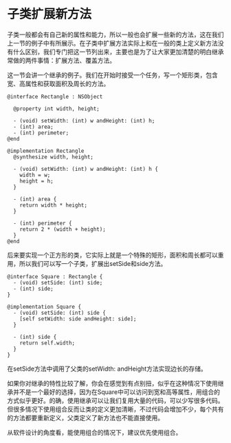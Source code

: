 # 子类扩展新方法

子类一般都会有自己新的属性和能力，所以一般也会扩展一些新的方法，这在我们上一节的例子中有所展示。在子类中扩展方法实际上和在一般的类上定义新方法没有什么区别，我们专门把这一节列出来，主要也是为了让大家更加清楚的明白继承常做的两件事情：扩展方法、覆盖方法。

这一节会讲一个继承的例子。我们在开始时接受一个任务，写一个矩形类，包含宽、高属性和获取面积及周长的方法。

``` objc
@interface Rectangle : NSObject

  @property int width, height;

  - (void) setWidth: (int) w andHeight: (int) h;
  - (int) area;
  - (int) perimeter;
@end

@implementation Rectangle
  @synthesize width, height;

  - (void) setWidth: (int) w andHeight: (int) h {
    width = w;
    height = h;
  }

  - (int) area {
    return width * height;
  }

  - (int) perimeter {
    return 2 * (width + height);
  }
@end
```

后来要实现一个正方形的类，它实际上就是一个特殊的矩形，面积和周长都可以重用，所以我们可以写一个子类，扩展出setSide和side方法。

``` objc
@interface Square : Rectangle {
  - (void) setSide: (int) side;
  - (int) side;
}

@implementation Square {
  - (void) setSide: (int) side {
    [self setWidth: side andHeight: side];
  }

  - (int) side {
    return self.width;
  }
}
```

在setSide方法中调用了父类的setWidth: andHeight方法实现边长的存储。

如果你对继承的特性比较了解，你会在感觉到有点别扭，似乎在这种情况下使用继承并不是一个最好的选择，因为在Square中可以访问到宽和高等属性，用组合的方式似乎更好。的确，使用继承可以让我们复用大量的代码，可以少写很多代码。但很多情况下使用组合反而让类的定义更加清晰，不过代码会增加不少，每个共有的方法都要重新定义，父类定义了新方法也不能直接使用。

从软件设计的角度看，能使用组合的情况下，建议优先使用组合。